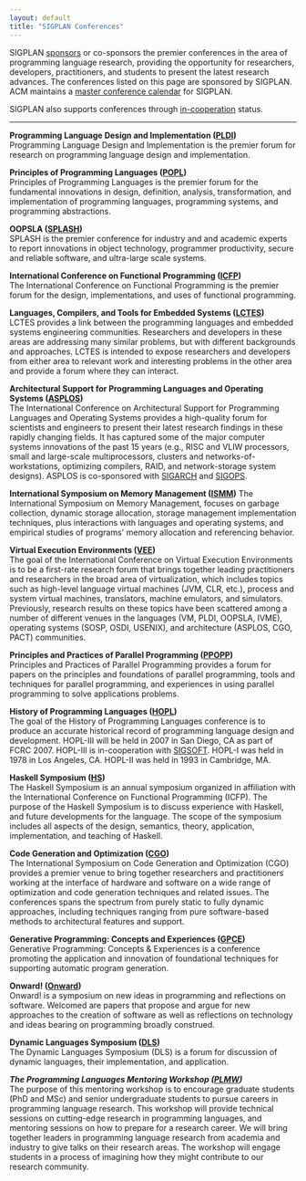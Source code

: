 ```yaml
---
layout: default
title: "SIGPLAN Conferences"
---
```

SIGPLAN [sponsors](/Resources/Proposals/Sponsored) or co-sponsors
the premier conferences in the area of programming language
research, providing the opportunity for researchers, developers,
practitioners, and students to present the latest research
advances. The conferences listed on this page are sponsored by
SIGPLAN.
ACM maintains a
[master conference calendar](http://campus.acm.org/calendar/index.cfm?Sponsor=SIGPLAN)
for SIGPLAN.

SIGPLAN also supports conferences through
[in-cooperation](/Resources/Proposals/Cooperated) status.

* * * * *

**Programming Language Design and Implementation ([PLDI](/Conferences/PLDI))**  
Programming Language Design and Implementation is the premier forum
for research on programming language design and implementation.

**Principles of Programming Languages ([POPL](/Conferences/POPL))**   
Principles of Programming Languages is the premier forum for the
fundamental innovations in design, definition, analysis,
transformation, and implementation of programming languages,
programming systems, and programming abstractions.

**OOPSLA ([SPLASH](/Conferences/OOPSLA))**  
SPLASH is the premier conference for industry and and academic
experts to report innovations in object technology, programmer
productivity, secure and reliable software, and ultra-large scale
systems.

**International Conference on Functional Programming ([ICFP](/Conferences/ICFP))**    
The International Conference on Functional Programming is the
premier forum for the design, implementations, and uses of
functional programming.

**Languages, Compilers, and Tools for Embedded Systems&#160;([LCTES](/Conferences/LCTES))**  
LCTES provides a link between the programming languages and
embedded systems engineering communities. Researchers and
developers in these areas are addressing many similar problems, but
with different backgrounds and approaches. LCTES is intended to
expose researchers and developers from either area to relevant work
and interesting problems in the other area and provide a forum
where they can interact.

**Architectural Support for Programming Languages and Operating Systems ([ASPLOS](/Conferences/ASPLOS))**  
The International Conference on Architectural Support for
Programming Languages and Operating Systems provides a high-quality
forum for scientists and engineers to present their latest research
findings in these rapidly changing fields. It has captured some of
the major computer systems innovations of the past 15 years (e.g.,
RISC and VLIW processors, small and large-scale multiprocessors,
clusters and networks-of-workstations, optimizing compilers, RAID,
and network-storage system designs). ASPLOS is co-sponsored with
[SIGARCH](http://www.acm.org/sigs/sigarch/) and
[SIGOPS](http://www.sigops.org/).&#160; 

**International Symposium on Memory Management ([ISMM](/Conferences/ISMM))**
The International Symposium on Memory Management, focuses on
garbage collection, dynamic storage allocation, storage management
implementation techniques, plus interactions with languages and
operating systems, and empirical studies of programs' memory
allocation and referencing behavior.  

**Virtual Execution Environments ([VEE](/Conferences/VEE))**  
The goal of the International Conference on Virtual Execution
Environments is to be a first-rate research forum that brings
together leading practitioners and researchers in the broad area of
virtualization, which includes topics such as high-level language
virtual machines (JVM, CLR, etc.), process and system virtual
machines, translators, machine emulators, and simulators.
Previously, research results on these topics have been scattered
among a number of different venues in the languages (VM, PLDI,
OOPSLA, IVME), operating systems (SOSP, OSDI, USENIX), and
architecture (ASPLOS, CGO, PACT) communities.

**Principles and Practices of Parallel Programming ([PPOPP](/Conferences/PPOPP))**  
Principles and Practices of Parallel Programming provides a forum
for papers on the principles and foundations of parallel
programming, tools and techniques for parallel programming, and
experiences in using parallel programming to solve applications
problems.

**History of Programming Languages ([HOPL](http://research.ihost.com/hopl/HOPL.html))**  
The goal of the History of Programming Languages conference is to
produce an accurate historical record of programming language
design and development. HOPL-III will be held in 2007 in San Diego,
CA as part of FCRC 2007. HOPL-III is in-cooperation with
[SIGSOFT](http://www.sigsoft.org/).
HOPL-I was held in 1978 in Los Angeles, CA. HOPL-II was held in
1993 in Cambridge, MA.

**Haskell Symposium ([HS](http://www.haskell.org/haskell-symposium/))**  
The Haskell Symposium is an annual symposium organized in
affiliation with the International Conference on Functional
Programming (ICFP). The purpose of the Haskell Symposium is to
discuss experience with Haskell, and future developments for the
language. The scope of the symposium includes all aspects of the
design, semantics, theory, application, implementation, and
teaching of Haskell.

**Code Generation and Optimization ([CGO](http://www.cgo.org))**  
The International Symposium on Code Generation and Optimization
(CGO) provides a premier venue to bring together researchers and
practitioners working at the interface of hardware and software on
a wide range of optimization and code generation techniques and
related issues. The conferences spans the spectrum from purely
static to fully dynamic approaches, including techniques ranging
from pure software-based methods to architectural features and
support.

**Generative Programming: Concepts and Experiences ([GPCE](http://program-transformation.org/Gpce))**  
Generative Programming: Concepts &amp; Experiences is a conference promoting the application and innovation of foundational techniques for supporting automatic program generation.

**Onward! ([Onward](/Conferences/Onward))**  
Onward! is a symposium on new ideas in programming and reflections on software. Welcomed are papers that propose and argue for new approaches to the creation of software as well as reflections on technology and ideas bearing on programming broadly construed.

**Dynamic Languages Symposium ([DLS](/Conferences/DLS))**  
The Dynamic Languages Symposium (DLS) is a forum for discussion of dynamic languages, their implementation, and application.

***The Programming Languages Mentoring Workshop ([PLMW](/Conferences/PLMW))***  
The purpose of this mentoring workshop is to encourage graduate students (PhD and MSc) and senior undergraduate students to pursue careers in programming language research. This workshop will provide technical sessions on cutting-edge research in programming languages, and mentoring sessions on how to prepare for a research career. We will bring together leaders in programming language research from academia and industry to give talks on their research areas. The workshop will engage students in a process of imagining how they might contribute to our research community. 
